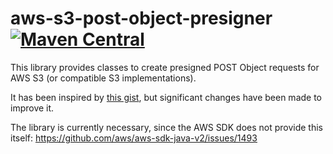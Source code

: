 aws-s3-post-object-presigner [![Maven Central](https://img.shields.io/maven-central/v/tel.schich/aws-s3-post-object-presigner.svg?label=Maven%20Central)](https://search.maven.org/search?q=g:%22tel.schich%22%20AND%20a:%22aws-s3-post-object-presigner%22)
============================

This library provides classes to create presigned POST Object requests for AWS S3 (or compatible S3 implementations).

It has been inspired by [this gist](https://gist.github.com/trinopoty/f0272a4a33dcf455b3a7d4a70ed6b715),
but significant changes have been made to improve it.

The library is currently necessary, since the AWS SDK does not provide this itself:
https://github.com/aws/aws-sdk-java-v2/issues/1493
